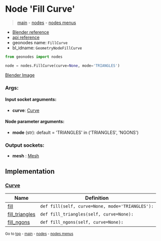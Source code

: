 # Node 'Fill Curve'

> [main](../structure.md) - [nodes](nodes.md) - [nodes menus](nodes_menus.md)

- [Blender reference](https://docs.blender.org/manual/en/latest/modeling/geometry_nodes/curve/fill_curve.html)
- [api reference](https://docs.blender.org/api/current/bpy.types.GeometryNodeFillCurve.html)
- geonodes name: `FillCurve`
- bl_idname: `GeometryNodeFillCurve`

```python
from geonodes import nodes

node = nodes.FillCurve(curve=None, mode='TRIANGLES')
```

[Blender Image](self.node_image_ref)

### Args:

#### Input socket arguments:

- **curve**: [Curve](Curve.md)

#### Node parameter arguments:

- **mode** (str): default = 'TRIANGLES' in ('TRIANGLES', 'NGONS')

### Output sockets:

- **mesh** : [Mesh](Mesh.md)

## Implementation

### [Curve](Curve.md)

| Name | Definition |
|------|------------|
 | [fill](Curve.md#fill) | `def fill(self, curve=None, mode='TRIANGLES'):` |
 | [fill_triangles](Curve.md#fill_triangles) | `def fill_triangles(self, curve=None):` |
 | [fill_ngons](Curve.md#fill_ngons) | `def fill_ngons(self, curve=None):` |

<sub>Go to [top](#node-Fill-Curve) - [main](../structure.md) - [nodes](nodes.md) - [nodes menus](nodes_menus.md)</sub>

